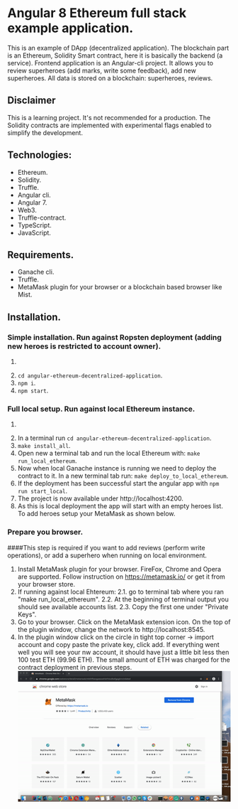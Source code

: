 # Angular 8 Ethereum full stack example application.
This is an example of DApp (decentralized application). The blockchain part is an Ethereum, Solidity Smart contract, here it is basically the backend (a service). Frontend application is an Angular-cli project.
It allows you to review superheroes (add marks, write some feedback), add new superheroes. All data is stored on a blockchain: superheroes, reviews.


## Disclaimer
This is a learning project. It's not recommended for a production. The Solidity contracts are implemented with experimental flags enabled to simplify the development. 

## Technologies: 
* Ethereum.
* Solidity.
* Truffle.
* Angular cli.
* Angular 7.
* Web3.
* Truffle-contract.
* TypeScript.
* JavaScript.

## Requirements.
* Ganache cli.
* Truffle.
* MetaMask plugin for your browser or a blockchain based browser like Mist.

## Installation.
### Simple installation. Run against Ropsten deployment (adding new heroes is restricted to account owner).

1. ```git clone https://github.com/cuteOlaf/ethereum-dev-template.git
2. ```cd angular-ethereum-decentralized-application```.
3. ```npm i```.
4. ```npm start```.

### Full local setup. Run against local Ethereum instance. 

1. ```git clone https://github.com/cuteOlaf/ethereum-dev-template.git
2. In a terminal run ```cd angular-ethereum-decentralized-application```.
3. ```make install_all```.
4. Open new a terminal tab and run the local Ethereum with: ```make run_local_ethereum```.
5. Now when local Ganache instance is running we need to deploy the contract to it. In a new terminal tab run: ```make deploy_to_local_ethereum```.
6. If the deployment has been successful start the angular app with ```npm run start_local```.
7. The project is now available under http://localhost:4200.
8. As this is local deployment the app will start with an empty heroes list. To add heroes setup your MetaMask as shown below.

### Prepare you browser.
####This step is required if you want to add reviews (perform write operations), or add a superhero when running on local environment.
1. Install MetaMask plugin for your browser. FireFox, Chrome and Opera are supported. Follow instruction on https://metamask.io/ or get it from your browser store.
2. If running against local Ehtereum: 
2.1. go to terminal tab where you ran "make run_local_ethereum".
2.2. At the beginning of terminal output you should see available accounts list.
2.3. Copy the first one under "Private Keys".
3. Go to your browser. Click on the MetaMask extension icon. On the top of the plugin window, change the network to http://localhost:8545.
4. In the plugin window click on the circle in tight top corner -> import account and copy paste the private key, click add. If everything went well you will see your nw account, it should have just a little bit less then 100 test ETH (99.96 ETH). The small amount of ETH was charged for the contract deployment in previous steps.
![Accounts import](docs/images/MMSetup.gif?raw=true "Accounts import")
